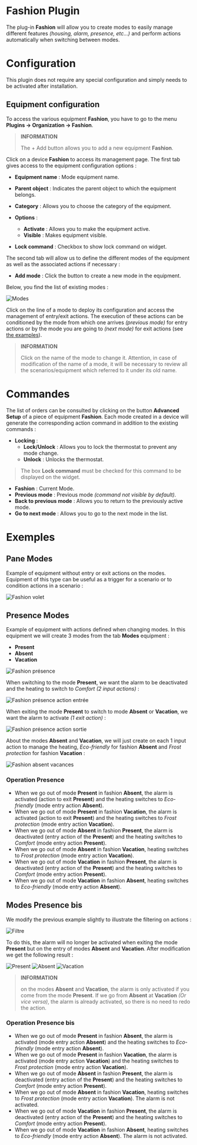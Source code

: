 # Fashion Plugin

The plug-in **Fashion** will allow you to create modes to easily manage different features *(housing, alarm, presence, etc...)* and perform actions automatically when switching between modes.

# Configuration

This plugin does not require any special configuration and simply needs to be activated after installation.

## Equipment configuration

To access the various equipment **Fashion**, you have to go to the menu **Plugins → Organization → Fashion**.

>**INFORMATION**
>
>The + Add button allows you to add a new equipment **Fashion**.

Click on a device **Fashion** to access its management page. The first tab gives access to the equipment configuration options :

- **Equipment name** : Mode equipment name.
- **Parent object** : Indicates the parent object to which the equipment belongs.
- **Category** : Allows you to choose the category of the equipment.
- **Options** :
    - **Activate** : Allows you to make the equipment active.
    - **Visible** : Makes equipment visible.

- **Lock command** : Checkbox to show lock command on widget.

The second tab will allow us to define the different modes of the equipment as well as the associated actions if necessary :

- **Add mode** : Click the button to create a new mode in the equipment.

Below, you find the list of existing modes :

![Modes](../images/mode_screenshot1.png)

Click on the line of a mode to deploy its configuration and access the management of entry/exit actions. The execution of these actions can be conditioned by the mode from which one arrives *(previous mode)* for entry actions or by the mode you are going to *(next mode)* for exit actions (see [the examples](#Exemples)).

>**INFORMATION**
>
>Click on the name of the mode to change it. Attention, in case of modification of the name of a mode, it will be necessary to review all the scenarios/equipment which referred to it under its old name.

# Commandes

The list of orders can be consulted by clicking on the button **Advanced Setup** of a piece of equipment **Fashion**. Each mode created in a device will generate the corresponding action command in addition to the existing commands :

- **Locking** :
    - **Lock/Unlock** : Allows you to lock the thermostat to prevent any mode change.
    - **Unlock** : Unlocks the thermostat.
>The box **Lock command** must be checked for this command to be displayed on the widget.

- **Fashion** : Current Mode.
- **Previous mode** : Previous mode *(command not visible by default)*.
- **Back to previous mode** : Allows you to return to the previously active mode.
- **Go to next mode** : Allows you to go to the next mode in the list.

# Exemples

## Pane Modes

Example of equipment without entry or exit actions on the modes. Equipment of this type can be useful as a trigger for a scenario or to condition actions in a scenario :

![Fashion volet](../images/mode_volet.png)

## Presence Modes

Example of equipment with actions defined when changing modes. In this equipment we will create 3 modes from the tab **Modes** equipment :

- **Present**
- **Absent**
- **Vacation**

![Fashion présence](../images/mode_presence_mode.png)

When switching to the mode **Present**, we want the alarm to be deactivated and the heating to switch to *Comfort (2 input actions)* :

![Fashion présence action entrée](../images/mode_presence_entree.png)

When exiting the mode **Present** to switch to mode **Absent** or **Vacation**, we want the alarm to activate *(1 exit action)* :

![Fashion présence action sortie](../images/mode_presence_sortie.png)

About the modes **Absent** and **Vacation**, we will just create on each 1 input action to manage the heating, *Eco-friendly* for fashion **Absent** and *Frost protection* for fashion **Vacation** :

![Fashion absent vacances](../images/mode_presence_absent_vacances.png)

### Operation Presence

- When we go out of mode **Present** in fashion **Absent**, the alarm is activated (action to exit **Present**) and the heating switches to *Eco-friendly* (mode entry action **Absent**).  
- When we go out of mode **Present** in fashion **Vacation**, the alarm is activated (action to exit **Present**) and the heating switches to *Frost protection* (mode entry action **Vacation**).
- When we go out of mode **Absent** in fashion **Present**, the alarm is deactivated (entry action of the **Present**) and the heating switches to *Comfort* (mode entry action **Present**).
- When we go out of mode **Absent** in fashion **Vacation**, heating switches to *Frost protection* (mode entry action **Vacation**).
- When we go out of mode **Vacation** in fashion **Present**, the alarm is deactivated (entry action of the **Present**) and the heating switches to *Comfort* (mode entry action **Present**).
- When we go out of mode **Vacation** in fashion **Absent**, heating switches to *Eco-friendly* (mode entry action **Absent**).

## Modes Presence bis

We modify the previous example slightly to illustrate the filtering on actions :

![Filtre](../images/mode_presence_filtre.png)

To do this, the alarm will no longer be activated when exiting the mode **Present** but on the entry of modes **Absent** and **Vacation**. After modification we get the following result :

![Present](../images/mode_presence_bis_present.png)
![Absent](../images/mode_presence_bis_absent.png)
![Vacation](../images/mode_presence_bis_vacances.png)

>**INFORMATION**
>
>on the modes **Absent** and **Vacation**, the alarm is only activated if you come from the mode **Present**. If we go from **Absent** at **Vacation** *(Or vice versa)*, the alarm is already activated, so there is no need to redo the action.

### Operation Presence bis

- When we go out of mode **Present** in fashion **Absent**, the alarm is activated (mode entry action **Absent**) and the heating switches to *Eco-friendly* (mode entry action **Absent**).  
- When we go out of mode **Present** in fashion **Vacation**, the alarm is activated (mode entry action **Vacation**) and the heating switches to *Frost protection* (mode entry action **Vacation**).
- When we go out of mode **Absent** in fashion **Present**, the alarm is deactivated (entry action of the **Present**) and the heating switches to *Comfort* (mode entry action **Present**).
- When we go out of mode **Absent** in fashion **Vacation**, heating switches to *Frost protection* (mode entry action **Vacation**). The alarm is not activated.
- When we go out of mode **Vacation** in fashion **Present**, the alarm is deactivated (entry action of the **Present**) and the heating switches to *Comfort* (mode entry action **Present**).
- When we go out of mode **Vacation** in fashion **Absent**, heating switches to *Eco-friendly* (mode entry action **Absent**). The alarm is not activated.
